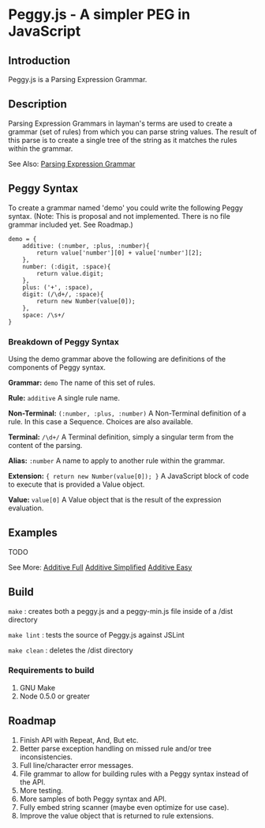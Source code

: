 Peggy.js - A simpler PEG in JavaScript
======================================

Introduction
------------

Peggy.js is a Parsing Expression Grammar.

Description
-----------

Parsing Expression Grammars in layman's terms are used to create a grammar (set of rules) from 
which you can parse string values. The result of this parse is to create a single tree of the
string as it matches the rules within the grammar.

See Also: [Parsing Expression Grammar](http://en.wikipedia.org/wiki/Parsing_expression_grammar)

Peggy Syntax
------------

To create a grammar named 'demo' you could write the following Peggy syntax.
(Note: This is proposal and not implemented. There is no file grammar included yet. See Roadmap.)

	demo = {
		additive: (:number, :plus, :number){
			return value['number'][0] + value['number'][2];
		},
		number: (:digit, :space){
			return value.digit;
		},
		plus: ('+', :space),
		digit: (/\d+/, :space){
			return new Number(value[0]);
		},
		space: /\s+/
	}

### Breakdown of Peggy Syntax ###
Using the demo grammar above the following are definitions of the components of Peggy syntax.

**Grammar:** `demo`
The name of this set of rules.

**Rule:** `additive`
A single rule name.

**Non-Terminal:** `(:number, :plus, :number)`
A Non-Terminal definition of a rule. In this case a Sequence. Choices are also available.

**Terminal:** `/\d+/`
A Terminal definition, simply a singular term from the content of the parsing.

**Alias:** `:number`
A name to apply to another rule within the grammar.

**Extension:** `{ return new Number(value[0]); }`
A JavaScript block of code to execute that is provided a Value object. 

**Value:** `value[0]`
A Value object that is the result of the expression evaluation.

Examples
--------

TODO

See More: 
[Additive Full](examples/additive-full.html)
[Additive Simplified](examples/additive-simplified.html)
[Additive Easy](examples/additive-easy.html)

Build
-----

`make` : creates both a peggy.js and a peggy-min.js file inside of a /dist directory

`make lint` : tests the source of Peggy.js against JSLint

`make clean` : deletes the /dist directory

### Requirements to build
1. GNU Make
2. Node 0.5.0 or greater

Roadmap
-------

1. Finish API with Repeat, And, But etc. 
2. Better parse exception handling on missed rule and/or tree inconsistencies.
3. Full line/character error messages.
4. File grammar to allow for building rules with a Peggy syntax instead of the API.
5. More testing.
6. More samples of both Peggy syntax and API.
7. Fully embed string scanner (maybe even optimize for use case).
8. Improve the value object that is returned to rule extensions.